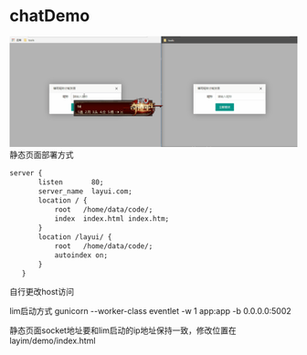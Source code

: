 # chatDemo
![Alt text](chat.gif)
静态页面部署方式

    server {
           listen       80;
           server_name  layui.com;
           location / {
               root   /home/data/code/;
               index  index.html index.htm;
           }
           location /layui/ {
               root   /home/data/code/;
               autoindex on;
           }
       }
    
自行更改host访问

lim启动方式
gunicorn --worker-class eventlet -w 1 app:app -b 0.0.0.0:5002

静态页面socket地址要和lim启动的ip地址保持一致，修改位置在layim/demo/index.html
